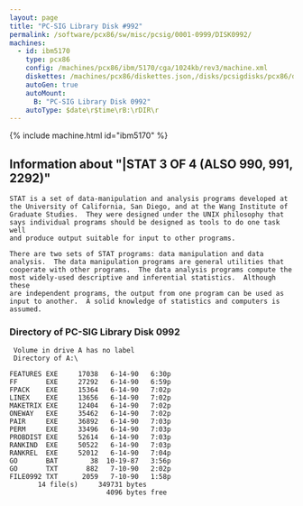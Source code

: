 ```yaml
---
layout: page
title: "PC-SIG Library Disk #992"
permalink: /software/pcx86/sw/misc/pcsig/0001-0999/DISK0992/
machines:
  - id: ibm5170
    type: pcx86
    config: /machines/pcx86/ibm/5170/cga/1024kb/rev3/machine.xml
    diskettes: /machines/pcx86/diskettes.json,/disks/pcsigdisks/pcx86/diskettes.json
    autoGen: true
    autoMount:
      B: "PC-SIG Library Disk 0992"
    autoType: $date\r$time\rB:\rDIR\r
---
```


{% include machine.html id="ibm5170" %}

## Information about "|STAT 3 OF 4 (ALSO 990, 991, 2292)"

    STAT is a set of data-manipulation and analysis programs developed at
    the University of California, San Diego, and at the Wang Institute of
    Graduate Studies.  They were designed under the UNIX philosophy that
    says individual programs should be designed as tools to do one task well
    and produce output suitable for input to other programs.
    
    There are two sets of STAT programs: data manipulation and data
    analysis.  The data manipulation programs are general utilities that
    cooperate with other programs.  The data analysis programs compute the
    most widely-used descriptive and inferential statistics.  Although these
    are independent programs, the output from one program can be used as
    input to another.  A solid knowledge of statistics and computers is
    assumed.

### Directory of PC-SIG Library Disk 0992

     Volume in drive A has no label
     Directory of A:\

    FEATURES EXE     17038   6-14-90   6:30p
    FF       EXE     27292   6-14-90   6:59p
    FPACK    EXE     15364   6-14-90   7:02p
    LINEX    EXE     13656   6-14-90   7:02p
    MAKETRIX EXE     12404   6-14-90   7:02p
    ONEWAY   EXE     35462   6-14-90   7:02p
    PAIR     EXE     36892   6-14-90   7:03p
    PERM     EXE     33496   6-14-90   7:03p
    PROBDIST EXE     52614   6-14-90   7:03p
    RANKIND  EXE     50522   6-14-90   7:03p
    RANKREL  EXE     52012   6-14-90   7:04p
    GO       BAT        38  10-19-87   3:56p
    GO       TXT       882   7-10-90   2:02p
    FILE0992 TXT      2059   7-10-90   1:58p
           14 file(s)     349731 bytes
                            4096 bytes free
